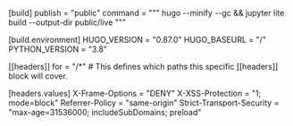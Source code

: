  [build]
 publish = "public"
 command = """
 hugo --minify --gc &&
 jupyter lite build --output-dir public/live
 """

 [build.environment]
 HUGO_VERSION = "0.87.0"
 HUGO_BASEURL = "/"
 PYTHON_VERSION = "3.8"

 [[headers]]
 for = "/*" # This defines which paths this specific [[headers]] block will cover.

 [headers.values]
 X-Frame-Options = "DENY"
 X-XSS-Protection = "1; mode=block"
 Referrer-Policy = "same-origin"
 Strict-Transport-Security = "max-age=31536000; includeSubDomains; preload"

